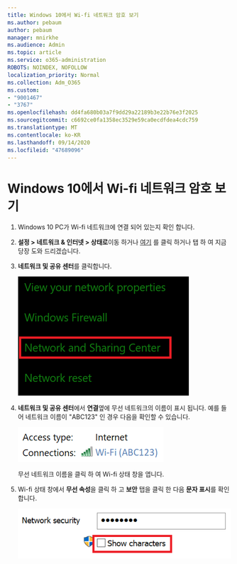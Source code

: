 ```yaml
---
title: Windows 10에서 Wi-fi 네트워크 암호 보기
ms.author: pebaum
author: pebaum
manager: mnirkhe
ms.audience: Admin
ms.topic: article
ms.service: o365-administration
ROBOTS: NOINDEX, NOFOLLOW
localization_priority: Normal
ms.collection: Adm_O365
ms.custom:
- "9001467"
- "3767"
ms.openlocfilehash: dd4fa680b03a7f9dd29a22189b3e22b76e3f2025
ms.sourcegitcommit: c6692ce0fa1358ec3529e59ca0ecdfdea4cdc759
ms.translationtype: MT
ms.contentlocale: ko-KR
ms.lasthandoff: 09/14/2020
ms.locfileid: "47689096"
---
```

# <a name="view-wi-fi-network-password-in-windows-10"></a>Windows 10에서 Wi-fi 네트워크 암호 보기

1. Windows 10 PC가 Wi-fi 네트워크에 연결 되어 있는지 확인 합니다.

2. **설정 > 네트워크 & 인터넷 > 상태로**이동 하거나 [여기](ms-settings:network?activationSource=GetHelp) 를 클릭 하거나 탭 하 여 지금 당장 도와 드리겠습니다.

3. **네트워크 및 공유 센터**를 클릭합니다.

    ![네트워크 및 공유 센터](media/network-sharing-center.png)

4. **네트워크 및 공유 센터**에서 **연결**옆에 무선 네트워크의 이름이 표시 됩니다. 예를 들어 네트워크 이름이 "ABC123" 인 경우 다음을 확인할 수 있습니다.

    ![네트워크 연결](media/network-connections.png)

    무선 네트워크 이름을 클릭 하 여 Wi-fi 상태 창을 엽니다. 

5. Wi-fi 상태 창에서 **무선 속성**을 클릭 하 고 **보안** 탭을 클릭 한 다음 **문자 표시**를 확인 합니다.

    ![Wi-fi 암호 문자를 표시 합니다.](media/show-password-characters.png)

